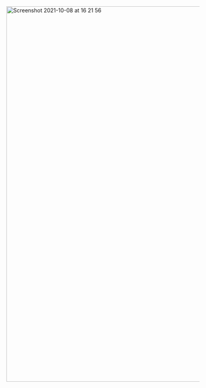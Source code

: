 <img width="980" alt="Screenshot 2021-10-08 at 16 21 56" src="https://user-images.githubusercontent.com/7114944/136582542-b73e86d6-03a2-4a8a-acb3-c2c89edb5487.png">

